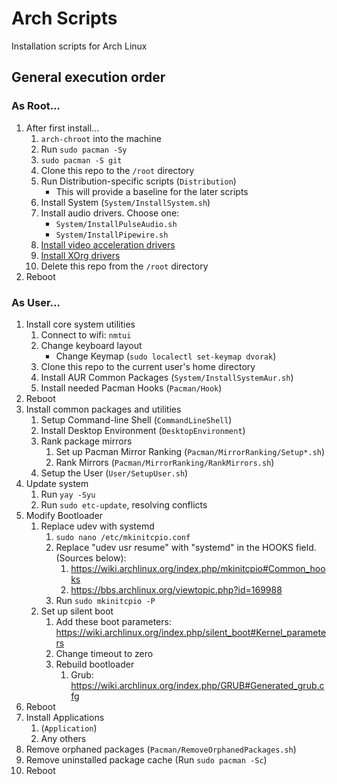 # Arch Scripts
Installation scripts for Arch Linux

## General execution order

### As Root...

1. After first install...
    1. `arch-chroot` into the machine
    2. Run `sudo pacman -Sy`
    3. `sudo pacman -S git`
    4. Clone this repo to the `/root` directory
    5. Run Distribution-specific scripts (`Distribution`)
        * This will provide a baseline for the later scripts
    6. Install System (`System/InstallSystem.sh`)
    7. Install audio drivers. Choose one:
        * `System/InstallPulseAudio.sh`
        * `System/InstallPipewire.sh`
    8. [Install video acceleration drivers](https://wiki.archlinux.org/index.php/Hardware_video_acceleration#Installation)
    9. [Install XOrg drivers](https://wiki.archlinux.org/index.php/xorg#Driver_installation)
    10. Delete this repo from the `/root` directory
2. Reboot

### As User...

1. Install core system utilities
    1. Connect to wifi: `nmtui`
    2. Change keyboard layout
        * Change Keymap (`sudo localectl set-keymap dvorak`)
    3. Clone this repo to the current user's home directory
    4. Install AUR Common Packages (`System/InstallSystemAur.sh`)
    5. Install needed Pacman Hooks (`Pacman/Hook`)
2. Reboot
3. Install common packages and utilities
    1. Setup Command-line Shell (`CommandLineShell`)
    2. Install Desktop Environment (`DesktopEnvironment`)
    3. Rank package mirrors
        1. Set up Pacman Mirror Ranking (`Pacman/MirrorRanking/Setup*.sh`)
        2. Rank Mirrors (`Pacman/MirrorRanking/RankMirrors.sh`)
    4. Setup the User (`User/SetupUser.sh`)
4. Update system
    1. Run `yay -Syu`
    2. Run `sudo etc-update`, resolving conflicts
5. Modify Bootloader
    1. Replace udev with systemd
        1. `sudo nano /etc/mkinitcpio.conf`
        2. Replace "udev usr resume" with "systemd" in the HOOKS field. (Sources below):
            1. https://wiki.archlinux.org/index.php/mkinitcpio#Common_hooks
            2. https://bbs.archlinux.org/viewtopic.php?id=169988
        3. Run `sudo mkinitcpio -P`
    2. Set up silent boot
        1. Add these boot parameters: https://wiki.archlinux.org/index.php/silent_boot#Kernel_parameters
        2. Change timeout to zero
        3. Rebuild bootloader
            1. Grub: https://wiki.archlinux.org/index.php/GRUB#Generated_grub.cfg
6. Reboot
7. Install Applications
    1. (`Application`)
    2. Any others
8. Remove orphaned packages (`Pacman/RemoveOrphanedPackages.sh`)
9. Remove uninstalled package cache (Run `sudo pacman -Sc`)
10. Reboot
